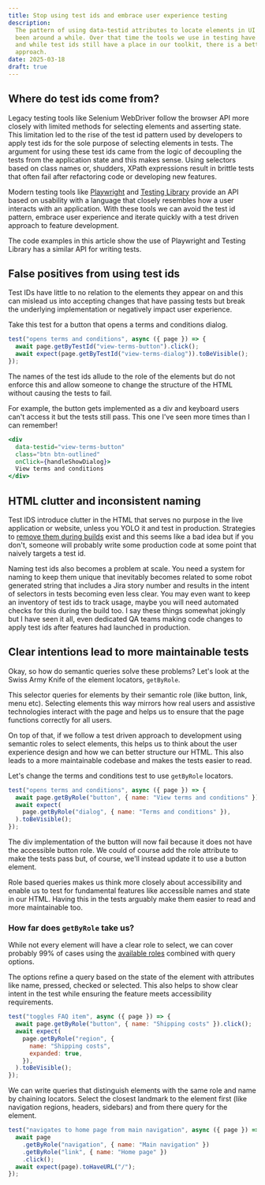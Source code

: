 ```yaml
---
title: Stop using test ids and embrace user experience testing
description:
  The pattern of using data-testid attributes to locate elements in UI tests has
  been around a while. Over that time the tools we use in testing have developed
  and while test ids still have a place in our toolkit, there is a better
  approach.
date: 2025-03-18
draft: true
---
```


## Where do test ids come from?

Legacy testing tools like Selenium WebDriver follow the browser API more closely
with limited methods for selecting elements and asserting state. This limitation
led to the rise of the test id pattern used by developers to apply test ids for
the sole purpose of selecting elements in tests. The argument for using these
test ids came from the logic of decoupling the tests from the application state
and this makes sense. Using selectors based on class names or, shudders, XPath
expressions result in brittle tests that often fail after refactoring code or
developing new features.

Modern testing tools like [Playwright][playwright] and [Testing
Library][testing-library] provide an API based on usability with a language that
closely resembles how a user interacts with an application. With these tools we
can avoid the test id pattern, embrace user experience and iterate quickly with
a test driven approach to feature development.

The code examples in this article show the use of Playwright and Testing Library
has a similar API for writing tests.

## False positives from using test ids

Test IDs have little to no relation to the elements they appear on and this can
mislead us into accepting changes that have passing tests but break the
underlying implementation or negatively impact user experience.

Take this test for a button that opens a terms and conditions dialog.

```js
test("opens terms and conditions", async ({ page }) => {
  await page.getByTestId("view-terms-button").click();
  await expect(page.getByTestId("view-terms-dialog")).toBeVisible();
});
```

The names of the test ids allude to the role of the elements but do not enforce
this and allow someone to change the structure of the HTML without causing the
tests to fail.

For example, the button gets implemented as a div and keyboard users can't
access it but the tests still pass. This one I've seen more times than I can
remember!

```jsx
<div
  data-testid="view-terms-button"
  class="btn btn-outlined"
  onClick={handleShowDialog}>
  View terms and conditions
</div>
```

## HTML clutter and inconsistent naming

Test IDS introduce clutter in the HTML that serves no purpose in the live
application or website, unless you YOLO it and test in production. Strategies to
[remove them during builds][remove-test-ids] exist and this seems like a bad
idea but if you don't, someone will probably write some production code at some
point that naively targets a test id.

Naming test ids also becomes a problem at scale. You need a system for naming to
keep them unique that inevitably becomes related to some robot generated string
that includes a Jira story number and results in the intent of selectors in
tests becoming even less clear. You may even want to keep an inventory of test
ids to track usage, maybe you will need automated checks for this during the
build too. I say these things somewhat jokingly but I have seen it all, even
dedicated QA teams making code changes to apply test ids after features had
launched in production.

## Clear intentions lead to more maintainable tests

Okay, so how do semantic queries solve these problems? Let's look at the Swiss
Army Knife of the element locators, `getByRole`.

This selector queries for elements by their semantic role (like button, link,
menu etc). Selecting elements this way mirrors how real users and assistive
technologies interact with the page and helps us to ensure that the page
functions correctly for all users.

On top of that, if we follow a test driven approach to development using
semantic roles to select elements, this helps us to think about the user
experience design and how we can better structure our HTML. This also leads to a
more maintainable codebase and makes the tests easier to read.

Let's change the terms and conditions test to use `getByRole` locators.

```js
test("opens terms and conditions", async ({ page }) => {
  await page.getByRole("button", { name: "View terms and conditions" }).click();
  await expect(
    page.getByRole("dialog", { name: "Terms and conditions" }),
  ).toBeVisible();
});
```

The div implementation of the button will now fail because it does not have the
accessible button role. We could of course add the role attribute to make the
tests pass but, of course, we'll instead update it to use a button element.

Role based queries makes us think more closely about accessibility and enable us
to test for fundamental features like accessible names and state in our HTML.
Having this in the tests arguably make them easier to read and more maintainable
too.

### How far does `getByRole` take us?

While not every element will have a clear role to select, we can cover probably
99% of cases using the [available roles][roles] combined with query options.

The options refine a query based on the state of the element with attributes
like name, pressed, checked or selected. This also helps to show clear intent in
the test while ensuring the feature meets accessibility requirements.

```js
test("toggles FAQ item", async ({ page }) => {
  await page.getByRole("button", { name: "Shipping costs" }).click();
  await expect(
    page.getByRole("region", {
      name: "Shipping costs",
      expanded: true,
    }),
  ).toBeVisible();
});
```

We can write queries that distinguish elements with the same role and name by
chaining locators. Select the closest landmark to the element first (like
navigation regions, headers, sidebars) and from there query for the element.

```js
test("navigates to home page from main navigation", async ({ page }) => {
  await page
    .getByRole("navigation", { name: "Main navigation" })
    .getByRole("link", { name: "Home page" })
    .click();
  await expect(page).toHaveURL("/");
});
```

[playwright]: https://playwright.dev/
[testing-library]: https://testing-library.com/
[roles]:
  https://developer.mozilla.org/en-US/docs/Web/Accessibility/ARIA/Reference/Roles
[remove-test-ids]:
  https://nextjs.org/docs/architecture/nextjs-compiler#remove-react-properties
